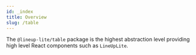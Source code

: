 ```yaml
---
id: _index
title: Overview
slug: /table
---
```


The `@lineup-lite/table` package is the highest abstraction level providing high level React components such as `LineUpLite`.
